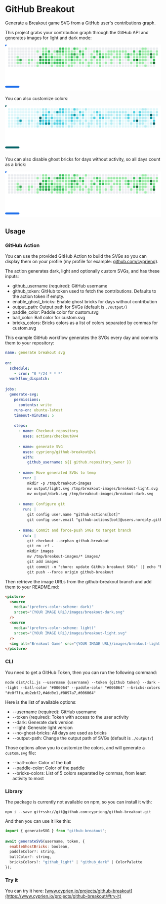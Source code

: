 # GitHub Breakout

Generate a Breakout game SVG from a GitHub user's contributions graph.

This project grabs your contribution graph through the GitHub API and generates images for light and dark mode:

<picture>
  <source
    media="(prefers-color-scheme: dark)"
    srcset="example/dark.svg"
  />
  <source
    media="(prefers-color-scheme: light)"
    srcset="example/light.svg"
  />
  <img alt="Breakout Game" src="example/light.svg" />
</picture>

You can also customize colors:

![custom color palette](./example/custom.svg)

You can also disable ghost bricks for days without activity, so all days count as a brick:

<picture>
  <source
    media="(prefers-color-scheme: dark)"
    srcset="example/dark-no-ghost.svg"
  />
  <source
    media="(prefers-color-scheme: light)"
    srcset="example/light-no-ghost.svg"
  />
  <img alt="Breakout Game" src="example/light-no-ghost.svg" />
</picture>

## Usage

### GitHub Action

You can use the provided GitHub Action to build the SVGs so you can display them on your profile (my profile for example: [github.com/cyprieng](https://github.com/cyprieng)).

The action generates dark, light and optionally custom SVGs, and has these inputs:

- github_username (required): GitHub username
- github_token: GitHub token used to fetch the contributions. Defaults to the action token if empty.
- enable_ghost_bricks: Enable ghost bricks for days without contribution
- output_path: Output path for SVGs (default is `./output/`)
- paddle_color: Paddle color for custom.svg
- ball_color: Ball color for custom.svg
- bricks_colors: Bricks colors as a list of colors separated by commas for custom.svg

This example GitHub workflow generates the SVGs every day and commits them to your repository:

```yaml
name: generate breakout svg

on:
  schedule:
    - cron: "0 */24 * * *"
  workflow_dispatch:

jobs:
  generate-svg:
    permissions:
      contents: write
    runs-on: ubuntu-latest
    timeout-minutes: 5

    steps:
      - name: Checkout repository
        uses: actions/checkout@v4

      - name: generate SVG
        uses: cyprieng/github-breakout@v1
        with:
          github_username: ${{ github.repository_owner }}

      - name: Move generated SVGs to temp
        run: |
          mkdir -p /tmp/breakout-images
          mv output/light.svg /tmp/breakout-images/breakout-light.svg
          mv output/dark.svg /tmp/breakout-images/breakout-dark.svg

      - name: Configure git
        run: |
          git config user.name "github-actions[bot]"
          git config user.email "github-actions[bot]@users.noreply.github.com"

      - name: Commit and force-push SVGs to target branch
        run: |
          git checkout --orphan github-breakout
          git rm -rf .
          mkdir images
          mv /tmp/breakout-images/* images/
          git add images
          git commit -m "chore: update GitHub breakout SVGs" || echo "No changes to commit"
          git push --force origin github-breakout
```

Then retrieve the image URLs from the github-breakout branch and add them to your README.md:

```html
<picture>
  <source
    media="(prefers-color-scheme: dark)"
    srcset="{YOUR IMAGE URL}/images/breakout-dark.svg"
  />
  <source
    media="(prefers-color-scheme: light)"
    srcset="{YOUR IMAGE URL}/images/breakout-light.svg"
  />
  <img alt="Breakout Game" src="{YOUR IMAGE URL}/images/breakout-light.svg" />
</picture>
```

### CLI

You need to get a GitHub Token, then you can run the following command:

`node dist/cli.js --username {username} --token {github token} --dark --light --ball-color "#006064" --paddle-color "#006064" --bricks-colors "#e0f7fa,#b2ebf2,#4dd0e1,#0097a7,#006064"`

Here is the list of available options:

- --username (required): GitHub username
- --token (required): Token with access to the user activity
- --dark: Generate dark version
- --light: Generate light version
- --no-ghost-bricks: All days are used as bricks
- --output-path: Change the output path of SVGs (default is `./output/`)

Those options allow you to customize the colors, and will generate a `custom.svg` file:

- --ball-color: Color of the ball
- --paddle-color: Color of the paddle
- --bricks-colors: List of 5 colors separated by commas, from least activity to most

### Library

The package is currently not available on npm, so you can install it with:

`npm i --save git+ssh://git@github.com:cyprieng/github-breakout.git`

And then you can use it like this:

```javascript
import { generateSVG } from "github-breakout";

await generateSVG(username, token, {
  enableGhostBricks: boolean,
  paddleColor?: string,
  ballColor?: string,
  bricksColors?: "github_light" | "github_dark" | ColorPalette
});
```

### Try it

You can try it here: [www.cyprien.io/projects/github-breakout](https://www.cyprien.io/projects/github-breakout/#try-it)
